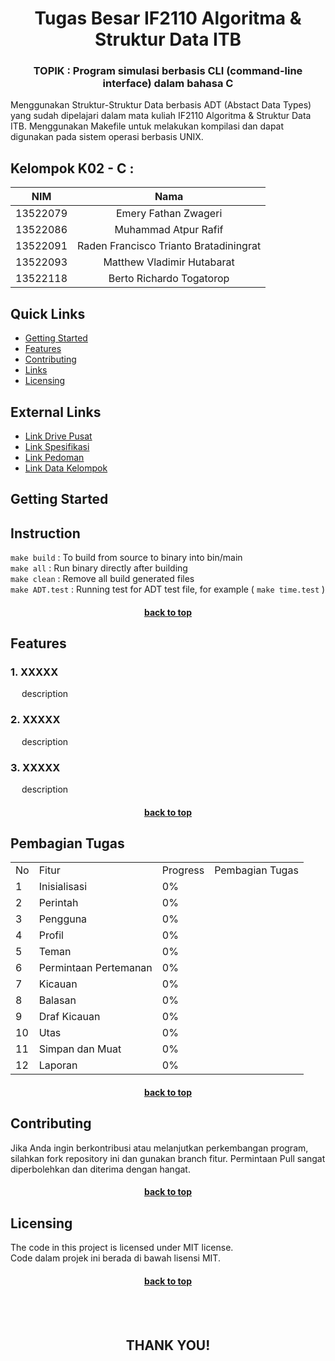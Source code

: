 <div align="center" id="readme-top">
<h1>Tugas Besar IF2110 Algoritma & Struktur Data ITB</h1>
<h3>TOPIK : Program simulasi berbasis CLI (command-line interface) dalam bahasa C </h3>
</div>

Menggunakan Struktur-Struktur Data berbasis ADT (Abstact Data Types) yang sudah dipelajari dalam mata kuliah IF2110 Algoritma & Struktur Data ITB. Menggunakan Makefile untuk melakukan kompilasi dan dapat digunakan pada sistem operasi berbasis UNIX.

## Kelompok K02 - C :

|   NIM    |                  Nama                  |
| :------: | :------------------------------------: |
| 13522079 |          Emery Fathan Zwageri          |
| 13522086 |          Muhammad Atpur Rafif          |
| 13522091 | Raden Francisco Trianto Bratadiningrat |
| 13522093 |       Matthew Vladimir Hutabarat       |
| 13522118 |        Berto Richardo Togatorop        |

## Quick Links

- [Getting Started](#getting-started)
- [Features](#features)
- [Contributing](#contributing)
- [Links](#links)
- [Licensing](#licensing)

## External Links

- [Link Drive Pusat](https://drive.google.com/drive/folders/1D6GTJ9Fq_8P79lhSrxI7DJDdBFtoojR0)
- [Link Spesifikasi](https://docs.google.com/document/d/1yy0SLsXEE0e-ZBxMSrd0Gz9AOSWqJw1trtTqDjeyfsk/edit)
- [Link Pedoman](https://docs.google.com/document/d/1vnoqQK18ECL8PEAkYbjM-9g1MRGTI7hOLv6GKHlGnuc/edit)
- [Link Data Kelompok](https://docs.google.com/spreadsheets/d/1Q_TMzWjDSr5ZXc-hv2KoGYySJbb_LyA7Z5_KCdIE6ko/edit#gid=1406958191)

## Getting Started

## Instruction

`make build` : To build from source to binary into bin/main  
`make all` : Run binary directly after building   
`make clean` : Remove all build generated files  
`make ADT.test` : Running test for ADT test file, for example ( `make time.test` )  

<h4 align="center"><a href="#readme-top">back to top</a></h4>

## Features

### 1. XXXXX

&ensp;&ensp;
description

### 2. XXXXX

&ensp;&ensp;
description

### 3. XXXXX

&ensp;&ensp;
description
<h4 align="center"><a href="#readme-top">back to top</a></h4>

## Pembagian Tugas

<table align="center">
<tr>
    <td>No</td>
    <td>Fitur</td>
    <td>Progress</td>
    <td>Pembagian Tugas</td>
</tr>
<tr>
    <td>1</td>
    <td>Inisialisasi</td>
    <td>0%</td>
    <td></td>
</tr>
<tr>
    <td>2</td>
    <td>Perintah</td>
    <td>0%</td>
    <td></td>
</tr>
<tr>
    <td>3</td>
    <td>Pengguna</td>
    <td>0%</td>
    <td></td>
</tr>
<tr>
    <td>4</td>
    <td>Profil</td>
    <td>0%</td>
    <td></td>
</tr>
<tr>
    <td>5</td>
    <td>Teman</td>
    <td>0%</td>
    <td></td>
</tr>
<tr>
    <td>6</td>
    <td>Permintaan Pertemanan</td>
    <td>0%</td>
    <td></td>
</tr>
<tr>
    <td>7</td>
    <td>Kicauan</td>
    <td>0%</td>
    <td></td>
</tr>
<tr>
    <td>8</td>
    <td>Balasan</td>
    <td>0%</td>
    <td></td>
</tr>
<tr>
    <td>9</td>
    <td>Draf Kicauan</td>
    <td>0%</td>
    <td></td>
</tr>
<tr>
    <td>10</td>
    <td>Utas</td>
    <td>0%</td>
    <td></td>
</tr>
<tr>
    <td>11</td>
    <td>Simpan dan Muat</td>
    <td>0%</td>
    <td></td>
</tr>
<tr>
    <td>12</td>
    <td>Laporan</td>
    <td>0%</td>
    <td></td>
</tr>

</table>
<h4 align="center"><a href="#readme-top">back to top</a></h4>

## Contributing

Jika Anda ingin berkontribusi atau melanjutkan perkembangan program, silahkan fork repository ini dan gunakan branch fitur.
Permintaan Pull sangat diperbolehkan dan diterima dengan hangat.

<h4 align="center"><a href="#readme-top">back to top</a></h4>

## Licensing

The code in this project is licensed under MIT license.  
Code dalam projek ini berada di bawah lisensi MIT.

<h4 align="center"><a href="#readme-top">back to top</a></h4>
<br><br>
<h2 align="center"> THANK YOU! </h2>
